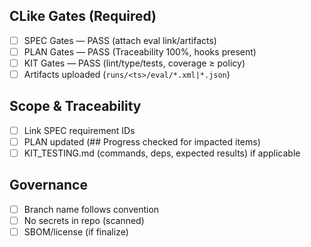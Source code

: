 ## CLike Gates (Required)
- [ ] SPEC Gates — PASS (attach eval link/artifacts)
- [ ] PLAN Gates — PASS (Traceability 100%, hooks present)
- [ ] KIT Gates — PASS (lint/type/tests, coverage ≥ policy)
- [ ] Artifacts uploaded (`runs/<ts>/eval/*.xml|*.json`)

## Scope & Traceability
- [ ] Link SPEC requirement IDs
- [ ] PLAN updated (## Progress checked for impacted items)
- [ ] KIT_TESTING.md (commands, deps, expected results) if applicable

## Governance
- [ ] Branch name follows convention
- [ ] No secrets in repo (scanned)
- [ ] SBOM/license (if finalize)
